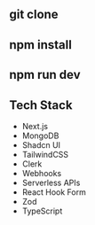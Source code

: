 
## git clone 
## npm install
## npm run dev  

## <a name="tech-stack">Tech Stack</a>

- Next.js
- MongoDB
- Shadcn UI
- TailwindCSS
- Clerk
- Webhooks
- Serverless APIs
- React Hook Form
- Zod
- TypeScript
